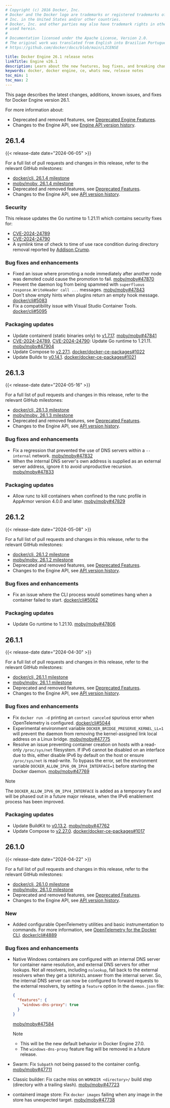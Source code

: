 ```yaml
---
# Copyright (c) 2016 Docker, Inc.
# Docker and the Docker logo are trademarks or registered trademarks of Docker,
# Inc. in the United States and/or other countries.
# Docker, Inc. and other parties may also have trademark rights in other terms
# used herein.
#
# Documentation licensed under the Apache License, Version 2.0.
# The original work was translated from English into Brazilian Portuguese.
# https://github.com/docker/docs/blob/main/LICENSE

title: Docker Engine 26.1 release notes
linkTitle: Engine v26.1
description: Learn about the new features, bug fixes, and breaking changes for Docker Engine
keywords: docker, docker engine, ce, whats new, release notes
toc_min: 1
toc_max: 2
---
```

This page describes the latest changes, additions, known issues, and fixes for Docker Engine version 26.1.

For more information about:

- Deprecated and removed features, see [Deprecated Engine Features](../deprecated.md).
- Changes to the Engine API, see [Engine API version history](/reference/api/engine/version-history.md).

## 26.1.4

{{< release-date date="2024-06-05" >}}

For a full list of pull requests and changes in this release, refer to the relevant GitHub milestones:

- [docker/cli, 26.1.4 milestone](https://github.com/docker/cli/issues?q=is%3Aclosed+milestone%3A26.1.4)
- [moby/moby, 26.1.4 milestone](https://github.com/moby/moby/issues?q=is%3Aclosed+milestone%3A26.1.4)
- Deprecated and removed features, see [Deprecated Features](https://github.com/docker/cli/blob/v26.1.4/docs/deprecated.md).
- Changes to the Engine API, see [API version history](https://github.com/moby/moby/blob/v26.1.4/docs/api/version-history.md).

### Security

This release updates the Go runtime to 1.21.11 which contains security fixes for:

- [CVE-2024-24789]
- [CVE-2024-24790]
- A symlink time of check to time of use race condition during directory removal reported by [Addison Crump](https://github.com/addisoncrump).

### Bug fixes and enhancements

- Fixed an issue where promoting a node immediately after another node was demoted could cause the promotion to fail. [moby/moby#47870](https://github.com/moby/moby/pull/47870)
- Prevent the daemon log from being spammed with `superfluous response.WriteHeader call ...` messages. [moby/moby#47843](https://github.com/moby/moby/pull/47843)
- Don't show empty hints when plugins return an empty hook message. [docker/cli#5083](https://github.com/docker/cli/pull/5083)
- Fix a compatibility issue with Visual Studio Container Tools. [docker/cli#5095](https://github.com/docker/cli/pull/5095)

### Packaging updates

- Update containerd (static binaries only) to [v1.7.17](https://github.com/containerd/containerd/releases/tag/v1.7.17). [moby/moby#47841](https://github.com/moby/moby/pull/47841)
- [CVE-2024-24789], [CVE-2024-24790]: Update Go runtime to 1.21.11. [moby/moby#47904](https://github.com/moby/moby/pull/47904)
- Update Compose to [v2.27.1](https://github.com/docker/compose/releases/tag/v2.27.1). [docker/docker-ce-packages#1022](https://github.com/docker/docker-ce-packaging/pull/1022)
- Update Buildx to [v0.14.1](https://github.com/docker/buildx/releases/tag/v0.14.1). [docker/docker-ce-packages#1021](https://github.com/docker/docker-ce-packaging/pull/1021)

[CVE-2024-24789]: https://github.com/golang/go/issues/66869
[CVE-2024-24790]: https://github.com/golang/go/issues/67680

## 26.1.3

{{< release-date date="2024-05-16" >}}

For a full list of pull requests and changes in this release, refer to the relevant GitHub milestones:

- [docker/cli, 26.1.3 milestone](https://github.com/docker/cli/issues?q=is%3Aclosed+milestone%3A26.1.3)
- [moby/moby, 26.1.3 milestone](https://github.com/moby/moby/issues?q=is%3Aclosed+milestone%3A26.1.3)
- Deprecated and removed features, see [Deprecated Features](https://github.com/docker/cli/blob/v26.1.3/docs/deprecated.md).
- Changes to the Engine API, see [API version history](https://github.com/moby/moby/blob/v26.1.3/docs/api/version-history.md).

### Bug fixes and enhancements

- Fix a regression that prevented the use of DNS servers within a `--internal` network. [moby/moby#47832](https://github.com/moby/moby/pull/47832)
- When the internal DNS server's own address is supplied as an external server address, ignore it to avoid unproductive recursion. [moby/moby#47833](https://github.com/moby/moby/pull/47833)

### Packaging updates

- Allow runc to kill containers when confined to the runc profile in AppArmor version 4.0.0 and later. [moby/moby#47829](https://github.com/moby/moby/pull/47829)

## 26.1.2

{{< release-date date="2024-05-08" >}}

For a full list of pull requests and changes in this release, refer to the relevant GitHub milestones:

- [docker/cli, 26.1.2 milestone](https://github.com/docker/cli/issues?q=is%3Aclosed+milestone%3A26.1.2)
- [moby/moby, 26.1.2 milestone](https://github.com/moby/moby/issues?q=is%3Aclosed+milestone%3A26.1.2)
- Deprecated and removed features, see [Deprecated Features](https://github.com/docker/cli/blob/v26.1.2/docs/deprecated.md).
- Changes to the Engine API, see [API version history](https://github.com/moby/moby/blob/v26.1.2/docs/api/version-history.md).

### Bug fixes and enhancements

- Fix an issue where the CLI process would sometimes hang when a container failed to start. [docker/cli#5062](https://github.com/docker/cli/pull/5062)

### Packaging updates

- Update Go runtime to 1.21.10. [moby/moby#47806](https://github.com/moby/moby/pull/47806)

## 26.1.1

{{< release-date date="2024-04-30" >}}

For a full list of pull requests and changes in this release, refer to the relevant GitHub milestones:

- [docker/cli, 26.1.1 milestone](https://github.com/docker/cli/issues?q=is%3Aclosed+milestone%3A26.1.1)
- [moby/moby, 26.1.1 milestone](https://github.com/moby/moby/issues?q=is%3Aclosed+milestone%3A26.1.1)
- Deprecated and removed features, see [Deprecated Features](https://github.com/docker/cli/blob/v26.1.1/docs/deprecated.md).
- Changes to the Engine API, see [API version history](https://github.com/moby/moby/blob/v26.1.1/docs/api/version-history.md).

### Bug fixes and enhancements

- Fix `docker run -d` printing an `context canceled` spurious error when OpenTelemetry is configured. [docker/cli#5044](https://github.com/docker/cli/pull/5044)
- Experimental environment variable `DOCKER_BRIDGE_PRESERVE_KERNEL_LL=1` will prevent the daemon from removing the kernel-assigned link local address on a Linux bridge. [moby/moby#47775](https://github.com/moby/moby/pull/47775)
- Resolve an issue preventing container creation on hosts with a read-only `/proc/sys/net` filesystem. If IPv6 cannot be disabled on an interface due to this, either disable IPv6 by default on the host or ensure `/proc/sys/net` is read-write. To bypass the error, set the environment variable `DOCKER_ALLOW_IPV6_ON_IPV4_INTERFACE=1` before starting the Docker daemon. [moby/moby#47769](https://github.com/moby/moby/pull/47769)

> [!NOTE]
>
> The `DOCKER_ALLOW_IPV6_ON_IPV4_INTERFACE` is added as a temporary fix and will be phased out in a future major release, when the IPv6 enablement process has been improved.

### Packaging updates

- Update BuildKit to [v0.13.2](https://github.com/moby/buildkit/releases/tag/v0.13.2). [moby/moby#47762](https://github.com/moby/moby/pull/47762)
- Update Compose to [v2.27.0](https://github.com/docker/compose/releases/tag/v2.27.0). [docker/docker-ce-packages#1017](https://github.com/docker/docker-ce-packaging/pull/1017)


## 26.1.0

{{< release-date date="2024-04-22" >}}

For a full list of pull requests and changes in this release, refer to the relevant GitHub milestones:

- [docker/cli, 26.1.0 milestone](https://github.com/docker/cli/issues?q=is%3Aclosed+milestone%3A26.1.0)
- [moby/moby, 26.1.0 milestone](https://github.com/moby/moby/issues?q=is%3Aclosed+milestone%3A26.1.0)
- Deprecated and removed features, see [Deprecated Features](https://github.com/docker/cli/blob/v26.1.0/docs/deprecated.md).
- Changes to the Engine API, see [API version history](https://github.com/moby/moby/blob/v26.1.0/docs/api/version-history.md).

### New

- Added configurable OpenTelemetry utilities and basic instrumentation to commands.
  For more information, see [OpenTelemetry for the Docker CLI](https://docs.docker.com/config/otel). [docker/cli#4889](https://github.com/docker/cli/pull/4889)

### Bug fixes and enhancements

- Native Windows containers are configured with an internal DNS server for container name resolution, and external DNS servers for other lookups.
  Not all resolvers, including `nslookup`, fall back to the external resolvers when they get a `SERVFAIL` answer from the internal server.
  So, the internal DNS server can now be configured to forward requests to the external resolvers, by setting a `feature` option in the `daemon.json` file:

  ```json
  {
    "features": {
      "windows-dns-proxy": true
    }
  }
  ```

  [moby/moby#47584](https://github.com/moby/moby/pull/47584)

  > [!NOTE]
  >
  > - This will be the new default behavior in Docker Engine 27.0.
  > - The `windows-dns-proxy` feature flag will be removed in a future release.

- Swarm: Fix `Subpath` not being passed to the container config. [moby/moby#47711](https://github.com/moby/moby/pull/47711)
- Classic builder: Fix cache miss on `WORKDIR <directory>/` build step (directory with a trailing slash). [moby/moby#47723](https://github.com/moby/moby/pull/47723)
- containerd image store: Fix `docker images` failing when any image in the store has unexpected target. [moby/moby#47738](https://github.com/moby/moby/pull/47738)
